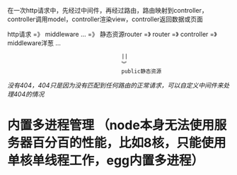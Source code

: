 





在一次http请求中，先经过中间件，再经过路由，路由映射到controller，controller调用model，controller渲染view，controller返回数据或页面


http请求  =》  middleware ...  =》   静态资源router  =》  router  =》   controller   =》  middleware洋葱 ...

                                        ||
                                        ︾ 
                                        public静态资源


*没有404，404只是因为没有匹配到任何路由的正常请求，可以自定义中间件来处理404的情况*


#  内置多进程管理  （node本身无法使用服务器百分百的性能，比如8核，只能使用单核单线程工作，egg内置多进程）


